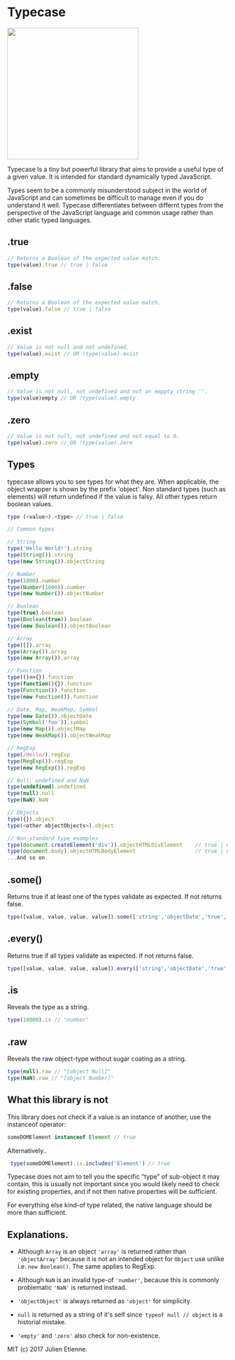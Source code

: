# Typecase
<img src="http://oi63.tinypic.com/4j2544.jpg" width="300" text-align="center">

Typecase Is a tiny but powerful library that aims to provide a useful type of a given value. It is intended for standard dynamically typed JavaScript.

Types seem to be a commonly misunderstood subject in the world of JavaScript and can sometimes be difficult to manage even if you do understand it well. Typecase differentiates between differnt types from the perspective of the JavaScript language and common usage rather than other static typed languages.

## .true
```javascript
// Returns a Boolean of the expected value match.
type(value).true // true | false
```

## .false
```javascript
// Returns a Boolean of the expected value match.
type(value).false // true | false
```

## .exist
```javascript
// Value is not null and not undefined.
type(value).exist // OR !type(value).exist

```
## .empty
```javascript
// Value is not null, not undefined and not an emppty string ''.
type(value)empty // OR !type(value).empty
```
## .zero
```javascript
// Value is not null, not undefined and not equal to 0.
type(value).zero // OR !type(value).zero
```

## Types
typecase allows you to see types for what they are. When applicable, 
the object wrapper is shown by the prefix 'object'. Non standard types
(such as elements) will return undefined if the value is falsy. All other
types return boolean values.

```javascript 
type (<value>).<type> // true | false
```
```javascript
// Common types

// String
type('Hello World!').string
type(String()).string
type(new String()).objectString

// Number
type(1000).number
type(Number(1000)).number
type(new Number()).objectNumber

// Boolean
type(true).boolean
type(Boolean(true)).boolean
type(new Boolean()).objectBoolean

// Array
type([]).array
type(Array()).array
type(new Array()).array

// Function
type(()=>{}).function
type(function(){}).function
type(Function()).function
type(new Function()).function

// Date, Map, WeakMap, Symbol
type(new Date()).objectDate
type(Symbol('foo')).symbol
type(new Map()).objectMap
type(new WeakMap()).objectWeakMap

// RegExp
type(/Hello/).regExp
type(RegExp()).regExp
type(new RegExp()).regExp

// Null, undefined and NaN
type(undefined).undefined
type(null).null
type(NaN).NaN

// Objects 
type({}).object
type(<other objectObjects>).object

// Non-standard type examples
type(document.createElement('div')).objectHTMLDivElement    // true | undefined
type(document.body).objectHTMLBodyElement                   // true | undefined
...And so on.
```

## .some()
Returns true if at least one of the types validate as expected. If not returns false.
```javascript
type([value, value, value, value]).some(['string','objectDate','true','false'])
```
## .every()
Returns true if all types validate as expected. If not returns false.
```javascript
type([value, value, value, value]).every(['string','objectDate','true','false'])
```
## .is
Reveals the type as a string.
```javascript
type(10000).is // "number"
```

## .raw
Reveals the raw object-type without sugar coating as a string.
```javascript
type(null).raw // "[object Null]"
type(NaN).raw // "[object Number]"
```

## What this library is not

This library does not check if a value is an instance of another, use the instanceof operator:

```javascript 
someDOMElement instanceof Element // true
```
Alternatively..
```javascript 
 type(someDOMElement).is.includes('Element') // true
```


Typecase does not aim to tell you the specific "type" of sub-object it may contain,
this is usually not important since you would likely need to check for 
existing properties, and if not then native properties will be sufficient.

For everything else kind-of type related, the native language should be more than sufficient.

## Explanations.
- Although `Array` is an object `'array'` is returned rather than `'objectArray'` because it is not an intended object for `Object` use unlike i.e. `new Boolean()`. The same applies to RegExp.

- Although `NaN` is an invalid type-of `'number'`, because this is commonly problematic `'NaN'` is returned instead.
- `'objectObject'` is always returned as `'object'` for simplicity.
- `null` is returned as a string of it's self since` typeof null // object` is a historial mistake.
- `'empty'` and `'zero'` also check for non-existence.

MIT (c) 2017 Julien Etienne.
